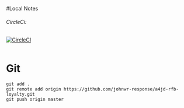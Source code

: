 #Local Notes

###### CircleCi:

[![CircleCI](https://circleci.com/gh/johnwr-response/a4jd-rfb-loyalty/tree/start01.svg?style=svg)](https://circleci.com/gh/johnwr-response/a4jd-rfb-loyalty/tree/start01)

```

```

# Git

```
git add .
git remote add origin https://github.com/johnwr-response/a4jd-rfb-loyalty.git
git push origin master
```
